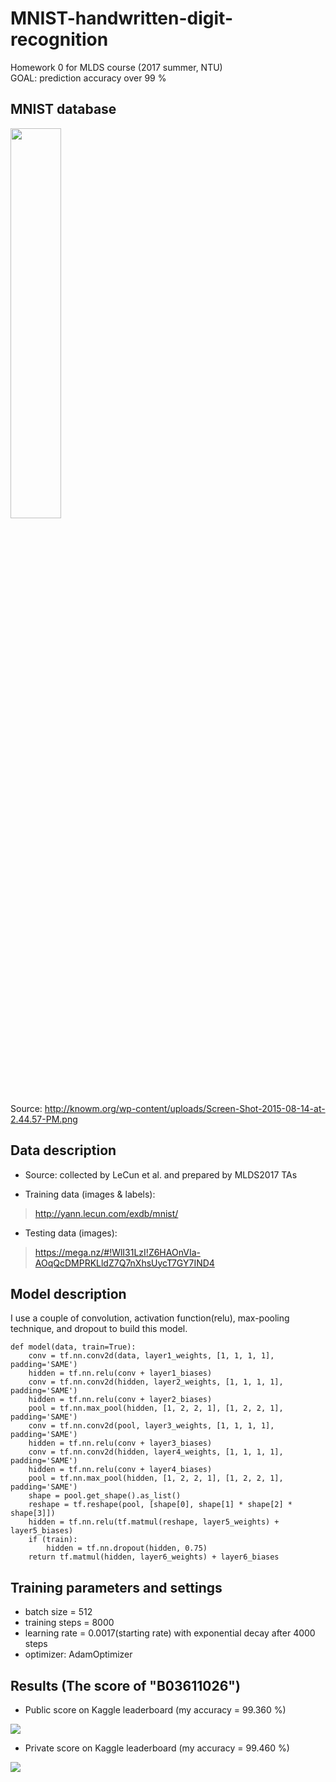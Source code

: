 MNIST-handwritten-digit-recognition
===
Homework 0 for MLDS course (2017 summer, NTU) <br/>
GOAL: prediction accuracy over 99 %

## MNIST database
<img src="http://knowm.org/wp-content/uploads/Screen-Shot-2015-08-14-at-2.44.57-PM.png" width="40%"> <br/>
Source: http://knowm.org/wp-content/uploads/Screen-Shot-2015-08-14-at-2.44.57-PM.png

## Data description
* Source: collected by LeCun et al. and prepared by MLDS2017 TAs

* Training data (images & labels): <br/>
> http://yann.lecun.com/exdb/mnist/

* Testing data (images): <br/>
> https://mega.nz/#!WlI31LzI!Z6HAOnVIa-AOqQcDMPRKLldZ7Q7nXhsUycT7GY7IND4

## Model description
I use a couple of convolution, activation function(relu), max-pooling technique, and dropout to build this model. <br/>
```
def model(data, train=True):
    conv = tf.nn.conv2d(data, layer1_weights, [1, 1, 1, 1], padding='SAME')
    hidden = tf.nn.relu(conv + layer1_biases)
    conv = tf.nn.conv2d(hidden, layer2_weights, [1, 1, 1, 1], padding='SAME')
    hidden = tf.nn.relu(conv + layer2_biases)
    pool = tf.nn.max_pool(hidden, [1, 2, 2, 1], [1, 2, 2, 1], padding='SAME')
    conv = tf.nn.conv2d(pool, layer3_weights, [1, 1, 1, 1], padding='SAME')
    hidden = tf.nn.relu(conv + layer3_biases)
    conv = tf.nn.conv2d(hidden, layer4_weights, [1, 1, 1, 1], padding='SAME')
    hidden = tf.nn.relu(conv + layer4_biases)
    pool = tf.nn.max_pool(hidden, [1, 2, 2, 1], [1, 2, 2, 1], padding='SAME')
    shape = pool.get_shape().as_list()
    reshape = tf.reshape(pool, [shape[0], shape[1] * shape[2] * shape[3]])
    hidden = tf.nn.relu(tf.matmul(reshape, layer5_weights) + layer5_biases)
    if (train):
        hidden = tf.nn.dropout(hidden, 0.75)
    return tf.matmul(hidden, layer6_weights) + layer6_biases
```

## Training parameters and settings
* batch size = 512 <br/>
* training steps = 8000 <br/>
* learning rate = 0.0017(starting rate) with exponential decay after 4000 steps <br/>
* optimizer: AdamOptimizer <br/>

## Results (The score of "B03611026")
* Public score on Kaggle leaderboard (my accuracy = 99.360 %)
<img src="https://github.com/andrewkgs/MNIST-number-recognition/blob/master/public_score.png">

* Private score on Kaggle leaderboard (my accuracy = 99.460 %)
<img src="https://github.com/andrewkgs/MNIST-number-recognition/blob/master/private_score.png">
